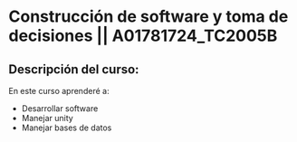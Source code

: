 <h1>Construcción de software y toma de decisiones || A01781724_TC2005B</h1>

<h2>Descripción del curso:</h2>

En este curso aprenderé a:
* Desarrollar software
* Manejar unity
* Manejar bases de datos
